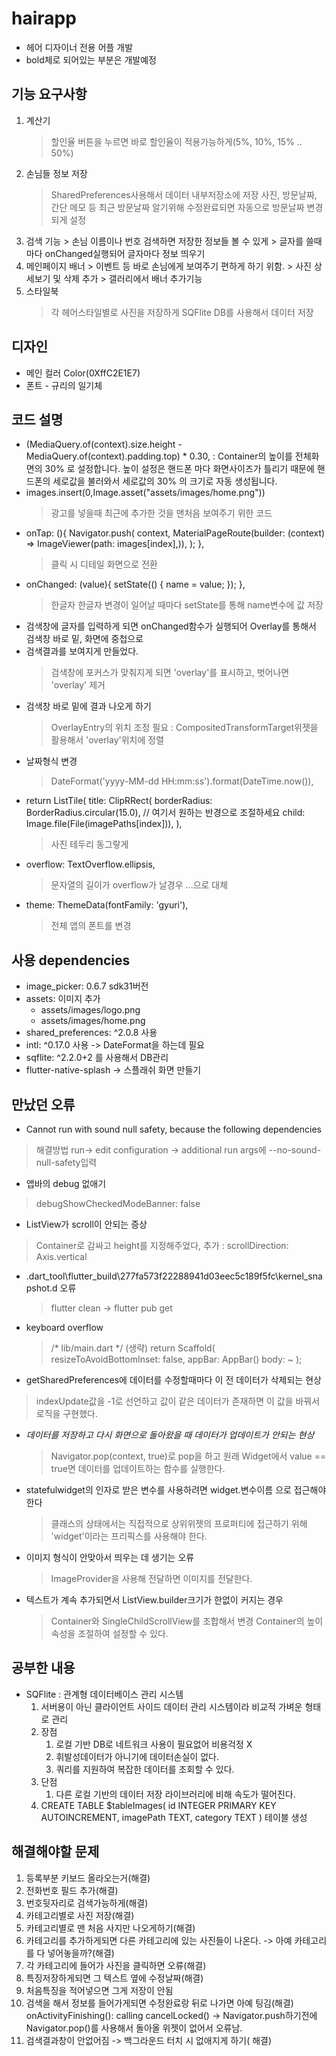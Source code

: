 # hairapp

- 헤어 디자이너 전용 어플 개발
- bold체로 되어있는 부분은 개발예정

## 기능 요구사항
 1. 계산기
    > 할인율 버튼을 누르면 바로 할인율이 적용가능하게(5%, 10%, 15% .. 50%)
 2. 손님들 정보 저장
       > SharedPreferences사용해서 데이터 내부저장소에 저장
       >  사진, 방문날짜, 간단 메모 등
       > 최근 방문날짜 알기위해 수정완료되면 자동으로 방문날짜 변경되게 설정
3. 검색 기능
       > 손님 이름이나 번호 검색하면 저장한 정보들 볼 수 있게
       > 글자를 쓸때마다 onChanged실행되어 글자마다 정보 띄우기
4. 메인페이지 배너
       > 이벤트 등 바로 손님에게 보여주기 편하게 하기 위함.
       > 사진 상세보기 및 삭제 추가
       > 갤러리에서 배너 추가기능
5. 스타일북
   > 각 헤어스타일별로 사진을 저장하게
    > SQFlite DB를 사용해서 데이터 저장
## 디자인
 - 메인 컬러 Color(0XffC2E1E7)
 - 폰트 - 규리의 일기체


## 코드 설명

- (MediaQuery.of(context).size.height - MediaQuery.of(context).padding.top) * 0.30, :
       Container의 높이를 전체화면의 30% 로 설정합니다. 높이 설정은 핸드폰 마다 화면사이즈가
       틀리기 때문에 핸드폰의 세로값을 불러와서 세로값의 30% 의 크기로 자동 생성됩니다.
-  images.insert(0,Image.asset("assets/images/home.png"))
    > 광고를 넣을때 최근에 추가한 것을 맨처음 보여주기 위한 코드
- onTap: (){
  Navigator.push(
  context,
  MaterialPageRoute(builder: (context) => ImageViewer(path: images[index],)),
  );
  },
    > 클릭 시 디테일 화면으로 전환
- onChanged: (value){
  setState(() {
  name = value;
  });
  },
  > 한글자 한글자 변경이 일어날 때마다 setState를 통해 name변수에 값 저장
- 검색창에 글자를 입력하게 되면 onChanged함수가 실행되어 Overlay를 통해서 검색창 바로 밑, 화면에 중첩으로
- 검색결과를 보여지게 만들었다.
    > 검색창에 포커스가 맞춰지게 되면 'overlay'를 표시하고, 벗어나면 'overlay' 제거
- 검색창 바로 밑에 결과 나오게 하기
  > OverlayEntry의 위치 조정 필요 : CompositedTransformTarget위젯을 활용해서 'overlay'위치에 정렬
- 날짜형식 변경
    >DateFormat('yyyy-MM-dd HH:mm:ss').format(DateTime.now()),
- return ListTile(
  title: ClipRRect(
  borderRadius: BorderRadius.circular(15.0), // 여기서 원하는 반경으로 조절하세요
  child: Image.file(File(imagePaths[index])),
  ),
    > 사진 테두리 동그랗게
- overflow: TextOverflow.ellipsis,
    > 문자열의 길이가 overflow가 날경우 ...으로 대체
- theme: ThemeData(fontFamily: 'gyuri'),
    > 전체 앱의 폰트를 변경


## 사용 dependencies
- image_picker: 0.6.7 sdk31버전
-   assets: 이미지 추가
    - assets/images/logo.png
    - assets/images/home.png 
- shared_preferences: ^2.0.8 사용
- intl: ^0.17.0 사용 -> DateFormat을 하는데 필요
- sqflite: ^2.2.0+2 를 사용해서 DB관리
- flutter-native-splash -> 스플래쉬 화면 만들기

## 만났던 오류

- Cannot run with sound null safety, because the following dependencies
 > 해결방법 run-> edit configuration -> additional run args에 --no-sound-null-safety입력
- 앱바의 debug 없애기
 > debugShowCheckedModeBanner: false
- ListView가 scroll이 안되는 증상
 > Container로 감싸고 height를 지정해주었다, 추가 : scrollDirection: Axis.vertical
- .dart_tool\flutter_build\277fa573f22288941d03eec5c189f5fc\kernel_snapshot.d 오류
  > flutter clean -> flutter pub get
- keyboard overflow
  > /* lib/main.dart */
  (생략)
  return Scaffold(
  resizeToAvoidBottomInset: false,
  appBar: AppBar()
  body: ~
  );
- getSharedPreferences에 데이터를 수정할때마다 이 전 데이터가 삭제되는 현상
 > indexUpdate값을 -1로 선언하고 값이 같은 데이터가 존재하면 이 값을 바꿔서 로직을 구현했다.
- *데이터를 저장하고 다시 화면으로 돌아왔을 때 데이터가 업데이트가 안되는 현상*
    > Navigator.pop(context, true)로 pop을 하고 원래 Widget에서 value == true면 데이터를 업데이트하는 함수를 실행한다.
- statefulwidget의 인자로 받은 변수를 사용하려면 widget.변수이름 으로 접근해야 한다
    > 클래스의 상태에서는 직접적으로 상위위젯의 프로퍼티에 접근하기 위해 'widget'이라는 프리픽스를 사용해야 한다.
- 이미지 형식이 안맞아서 띄우는 데 생기는 오류
    >ImageProvider을 사용해 전달하면 이미지를 전달한다.
- 텍스트가 계속 추가되면서 ListView.builder크기가 한없이 커지는 경우
    > Container와 SingleChildScrollView를 조합해서 변경
    > Container의 높이 속성을 조절하여 설정할 수 있다.

## 공부한 내용
- SQFlite : 관계형 데이터베이스 관리 시스템
  1. 서버용이 아닌 클라이언트 사이드 데이터 관리 시스템이라 비교적 가벼운 형태로 관리
  2. 장점
     1. 로컬 기반 DB로 네트워크 사용이 필요없어 비용걱정 X
     2. 휘발성데이터가 아니기에 데이터손실이 없다.
     3. 쿼리를 지원하여 복잡한 데이터를 조회할 수 있다.
  3. 단점
     1. 다른 로컬 기반의 데이터 저장 라이브러리에 비해 속도가 떨어진다.
  4. CREATE TABLE $tableImages(
        id INTEGER PRIMARY KEY AUTOINCREMENT,
        imagePath TEXT,
        category TEXT
        ) 테이블 생성

## 해결해야할 문제
1. 등록부분 키보드 올라오는거(해결)
2. 전화번호 필드 추가(해결)
3. 번호뒷자리로 검색가능하게(해결)
4. 카테고리별로 사진 저장(해결)
5. 카테고리별로 맨 처음 사지만 나오게하기(해결)
6. 카테고리를 추가하게되면 다른 카테고리에 있는 사진들이 나온다. -> 아예 카테고리를 다 넣어놓을까?(해결)
7. 각 카테고리에 들어가 사진을 클릭하면 오류(해결)
8. 특징저장하게되면 그 텍스트 옆에 수정날짜(해결)
9. 처음특징을 적어넣으면 그게 저장이 안됨
10. 검색을 해서 정보를 들어가게되면 수정완료랑 뒤로 나가면 아예 팅김(해결)
    onActivityFinishing(): calling cancelLocked()
    -> Navigator.push하기전에 Navigator.pop()를 사용해서 돌아올 위젯이 없어서 오류남.
11. 검색결과창이 안없어짐 -> 백그라운드 터치 시 없애지게 하기( 해결)
